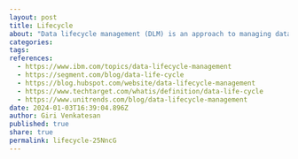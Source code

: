 ```yaml
---
layout: post
title: Lifecycle
about: "Data lifecycle management (DLM) is an approach to managing data throughout its lifecycle, from data entry to data destruction. Data is separated into phases based on different criteria, and it moves through these stages as it completes different tasks or meets certain requirements. A good DLM process provides structure and organization to a business’s data, which in turn enables key goals within the process, such as data security and data availability."
categories:
tags:
references:
  - https://www.ibm.com/topics/data-lifecycle-management
  - https://segment.com/blog/data-life-cycle
  - https://blog.hubspot.com/website/data-lifecycle-management
  - https://www.techtarget.com/whatis/definition/data-life-cycle
  - https://www.unitrends.com/blog/data-lifecycle-management
date: 2024-01-03T16:39:04.896Z
author: Giri Venkatesan
published: true
share: true
permalink: lifecycle-25NncG
---
```

